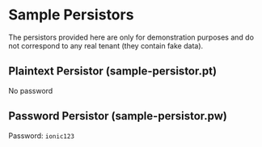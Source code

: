 # Sample Persistors

The persistors provided here are only for demonstration purposes and do not correspond to
any real tenant (they contain fake data).

## Plaintext Persistor (sample-persistor.pt)

No password

## Password Persistor (sample-persistor.pw)

Password: `ionic123`
